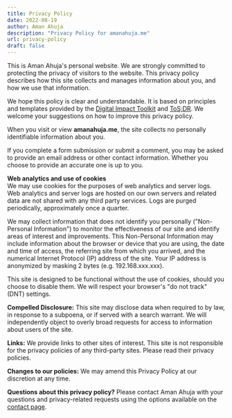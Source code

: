 ```yaml
---
title: Privacy Policy
date: 2022-08-19
author: Aman Ahuja
description: "Privacy Policy for amanahuja.me"
url: privacy-policy
draft: false
---
```

This is Aman Ahuja's personal website. We are strongly committed to protecting the privacy of visitors to the website. This privacy policy describes how this site collects and manages information about you, and how we use that information. 

We hope this policy is clear and understandable. It is based on principles and templates provided by the [Digital Impact Toolkit](https://digitalimpact.io/) and [ToS;DR](https://tosdr.org). We welcome your suggestions on how to improve this privacy policy.  

When you visit or view **amanahuja.me**, the site collects no personally identifiable information about you. 

If you complete a form submission or submit a comment, you may be asked to provide an email address or other contact information. Whether you choose to provide an accurate one is up to you.  

**Web analytics and use of cookies**<br>
We may use cookies for the purposes of web analytics and server logs. Web analytics and server logs are hosted on our own servers and related data are not shared with any third party services. Logs are purged periodically, approximately once a quarter.  

We may collect information that does not identify you personally ("Non-Personal Information") to monitor the effectiveness of our site and identify areas of interest and improvements. This Non-Personal Information may include information about the browser or device that you are using, the date and time of access, the referring site from which you arrived, and the numerical Internet Protocol (IP) address of the site. Your IP address is anonymized by masking 2 bytes (e.g. 192.168.xxx.xxx).  

This site is designed to be functional without the use of cookies, should you choose to disable them. We will respect your browser's "do not track" (DNT) settings.  

**Compelled Disclosure:** This site may disclose data when required to by law, in response to a subpoena, or if served with a search warrant. We will independently object to overly broad requests for access to information about users of the site.  

**Links:** We provide links to other sites of interest. This site is not responsible for the privacy policies of any third-party sites. Please read their privacy policies. 

**Changes to our policies:** We may amend this Privacy Policy at our discretion at any time. 
 
**Questions about this privacy policy?** Please contact Aman Ahuja with your questions and privacy-related requests using the options available on the [contact page](/contact).
